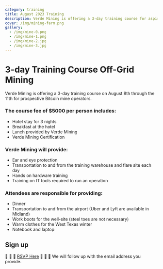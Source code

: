 ```yaml
---
category: training
title: August 2023 Training
description: Verde Mining is offering a 3-day training course for aspiring Bitcoin miners
cover: /img/mining-farm.png
gallery:
  - /img/mine-0.png
  - /img/mine-1.png
  - /img/mine-2.jpg
  - /img/mine-3.jpg
---
```

3-day Training Course Off-Grid Mining
=====================

Verde Mining is offering a 3-day training course on August 8th through the 11th for prospective Bitcoin mine operators. 

### The course fee of $5000 per person includes:

*   Hotel stay for 3 nights
*   Breakfast at the hotel
*   Lunch provided by Verde Mining
*   Verde Mining Certification

### Verde Mining will provide:

*   Ear and eye protection
*   Transportation to and from the training warehouse and flare site each day
*   Hands on hardware training
*   Training on IT tools required to run an operation 

### Attendees are responsible for providing:

*   Dinner
*   Transportation to and from the airport (Uber and Lyft are available in Midland)
*   Work boots for the well-site (steel toes are not necessary)
*   Warm clothes for the West Texas winter
*   Notebook and laptop




## Sign up
🚨 🚨 🚨 [RSVP Here](https://docs.google.com/forms/d/e/1FAIpQLSfPR-FKUm9ChVIE46nbU-ybiiCXabYHkLRNFiPUQWefo-LMQQ/viewform?pli=1) 🚨 🚨 🚨
We will follow up with the email address you provide.